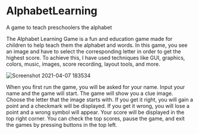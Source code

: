 # AlphabetLearning
A game to teach preschoolers the alphabet

The Alphabet Learning Game is a fun and education game made for children to help teach them the alphabet and words. In this game, you see an image and have to select the corresponding letter in order to get the highest score. 
To achieve this, I have used techniques like GUI, graphics, colors, music, images, score recording, layout tools, and more.


![Screenshot 2021-04-07 183534](https://user-images.githubusercontent.com/66182289/113955196-1e2a1c00-97d0-11eb-8e3c-52ed503faf0f.jpg)


When you first run the game, you will be asked for your name. Input your name and the game will start. The game will show you a clue image. Choose the letter that the image starts with. If you get it right, you will gain a point and a checkmark will be displayed. If you get it wrong, you will lose a point and a wrong symbol will appear. Your score will be displayed in the top right corner. You can check the top scores, pause the game, and exit the games by pressing buttons in the top left.
